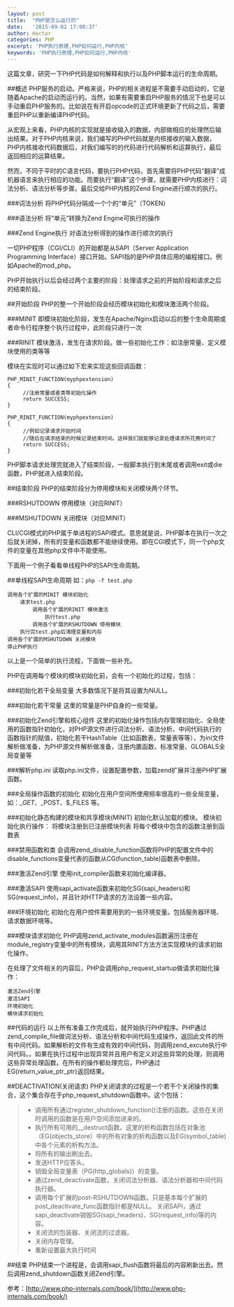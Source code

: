 ```yaml
---
layout: post
title:  "PHP是怎么运行的"
date:   '2015-09-02 17:00:37'
author: Hector
categories: PHP
excerpt: 'PHP执行原理,PHP如何运行,PHP内核'
keywords: 'PHP执行原理,PHP如何运行,PHP内核'
---
```


这篇文章，研究一下PHP代码是如何解释和执行以及PHP脚本运行的生命周期。

##概述
PHP服务的启动。严格来说，PHP的相关进程是不需要手动启动的，它是随着Apache的启动而运行的。当然，如果有需要重启PHP服务的情况下也是可以手动重启PHP服务的。比如说在有开启opcode的正式环境更新了代码之后，需要重启PHP以重新编译PHP代码。

从宏观上来看，PHP内核的实现就是接收输入的数据，内部做相应的处理然后输出结果。对于PHP内核来说，我们编写的PHP代码就是内核接收的输入数据，PHP内核接收代码数据后，对我们编写的的代码进行代码解析和运算执行，最后返回相应的运算结果。

<!--more-->

然而，不同于平时的C语言代码，要执行PHP代码，首先需要将PHP代码“翻译”成机器语言来执行相应的功能。而要执行“翻译”这个步骤，就需要PHP内核进行：词法分析、语法分析等步骤。最后交给PHP内核的Zend Engine进行顺次的执行。

###词法分析
     将PHP代码分隔成一个个的“单元”（TOKEN）

###语法分析
     将“单元”转换为Zend Engine可执行的操作

###Zend Engine执行
     对语法分析得到的操作进行顺次的执行

一切PHP程序（CGI/CLI）的开始都是从SAPI（Server Application Programming Interface）接口开始。SAPI指的是PHP具体应用的编程接口。例如Apache的mod_php。

PHP开始执行以后会经过两个主要的阶段：处理请求之前的开始阶段和请求之后的结束阶段。

##开始阶段
PHP的整一个开始阶段会经历模块初始化和模块激活两个阶段。

###MINIT
    即模块初始化阶段，发生在Apache/Nginx启动以后的整个生命周期或者命令行程序整个执行过程中，此阶段只进行一次

###RINIT
    模块激活，发生在请求阶段。做一些初始化工作：如注册常量、定义模块使用的类等等

模块在实现时可以通过如下宏来实现这些回调函数：
    
    PHP_MINIT_FUNCTION(myphpextension)
    {
         //注册常量或者类等初始化操作
         return SUCCESS;
    }

    PHP_RINIT_FUNCTION(myphpextension)
    {
         //例如记录请求开始时间
         //随后在请求结束的时候记录结束时间。这样我们就能够记录处理请求所花费时间了
         return SUCCESS;
    }

PHP脚本请求处理完就进入了结束阶段，一般脚本执行到末尾或者调用exit或die函数，PHP就进入结束阶段。

##结束阶段
PHP的结束阶段分为停用模块和关闭模块两个环节。

###RSHUTDOWN
    停用模块（对应RINIT）

###MSHUTDOWN
    关闭模块（对应MINIT）

CLI/CGI模式的PHP属于单进程的SAPI模式。意思就是说，PHP脚本在执行一次之后就关闭掉，所有的变量和函数都不能继续使用。即在CGI模式下，同一个php文件的变量在其他php文件中不能使用。

下面用一个例子看看单线程PHP的SAPI生命周期。

##单线程SAPI生命周期
如：`php -f test.php`

    调用各个扩展的MINIT 模块初始化
        请求test.php
            调用各个扩展的RINIT 模块激活
                执行test.php
            调用各个扩展的RSHUTDOWN 停用模块
        执行完test.php后清理变量和内存
    调用各个扩展的MSHUTDOWN 关闭模块
    停止PHP执行

以上是一个简单的执行流程，下面做一些补充。

PHP在调用每个模块的模块初始化前，会有一个初始化的过程，包括：
    
###初始化若干全局变量
    大多数情况下是将其设置为NULL。

###初始化若干常量
    这里的常量是PHP自身的一些常量。

###初始化Zend引擎和核心组件
    这里的初始化操作包括内存管理初始化、全局使用的函数指针初始化，对PHP源文件进行词法分析、语法分析、中间代码执行的函数指针的赋值，初始化若干HashTable（比如函数表，常量表等等），为ini文件解析做准备，为PHP源文件解析做准备，注册内置函数、标准常量、GLOBALS全局变量等

###解析php.ini
    读取php.ini文件，设置配置参数，加载zend扩展并注册PHP扩展函数。

###全局操作函数的初始化
初始化在用户空间所使用频率很高的一些全局变量，如：$\_GET、$\_POST、$\_FILES 等。

###初始化静态构建的模块和共享模块(MINIT)
初始化默认加载的模块。
         模块初始化执行操作：
               将模块注册到已注册模块列表
               将每个模块中包含的函数注册到函数表

###禁用函数和类
会调用zend_disable_function函数将PHP的配置文件中的disable_functions变量代表的函数从CG(function_table)函数表中删除。

###激活Zend引擎
使用init_compiler函数来初始化编译器。

###激活SAPI
使用sapi_activate函数来初始化SG(sapi_headers)和SG(request_info)，并且针对HTTP请求的方法设置一些内容。

###环境初始化
初始化在用户控件需要用到的一些环境变量。包括服务器环境、请求数据环境等。

###模块请求初始化
PHP调用zend_activate_modules函数遍历注册在module_registry变量中的所有模块，调用其RINIT方法方法实现模块的请求初始化操作。

在处理了文件相关的内容后，PHP会调用php_request_startup做请求初始化操作：

    激活Zend引擎
    激活SAPI
    环境初始化
    模块请求初始化

##代码的运行
以上所有准备工作完成后，就开始执行PHP程序。PHP通过zend_compile_file做词法分析、语法分析和中间代码生成操作，返回此文件的所有中间代码。如果解析的文件有生成有效的中间代码，则调用zend_excute执行中间代码。。如果在执行过程中出现异常并且用户有定义对这些异常的处理，则调用这些异常处理函数。在所有的操作都处理完后，PHP通过EG(return_value_ptr_ptr)返回结果。

##DEACTIVATION(关闭请求)
PHP关闭请求的过程是一个若干个关闭操作的集合，这个集合存在于php_request_shutdown函数中。这个包括：

> * 调用所有通过register_shutdown_function()注册的函数。这些在关闭时调用的函数是在用户空间添加进来的。
> * 执行所有可用的__destruct函数。这里的析构函数包括在对象池（EG(objects_store）中的所有对象的析构函数以及EG(symbol_table)中各个元素的析构方法。 
> * 将所有的输出刷出去。 
> * 发送HTTP应答头。
> * 销毁全局变量表（PG(http_globals)）的变量。 
> * 通过zend_deactivate函数，关闭词法分析器、语法分析器和中间代码执行器。 
> * 调用每个扩展的post-RSHUTDOWN函数。只是基本每个扩展的post_deactivate_func函数指针都是NULL。 
关闭SAPI，通过sapi_deactivate销毁SG(sapi_headers)、SG(request_info)等的内容。 
> * 关闭流的包装器、关闭流的过滤器。 
> * 关闭内存管理。 
> * 重新设置最大执行时间 

##结束
PHP结束一个进程是，会调用sapi_flush函数将最后的内容刷新出去。然后调用zend_shutdown函数关闭Zend引擎。

参考：[http://www.php-internals.com/book/](http://www.php-internals.com/book/)